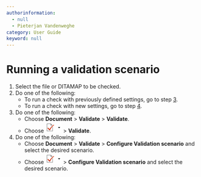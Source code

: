 ```yaml
---
authorinformation:
  - null
  - Pieterjan Vandenweghe
category: User Guide
keyword: null
---
```


# Running a validation scenario

1. Select the file or DITAMAP to be checked.
2. Do one of the following:
   * To run a check with previously defined settings, go to step [3](ta_running_a_validation_scenario.md#step_kp2_5nh_jlb).
   * To run a check with new settings, go to step [4](ta_running_a_validation_scenario.md#step_pph_xnh_jlb).
3. Do one of the following:
   * Choose **Document** &gt; **Validate** &gt; **Validate**.
   * Choose ![](../../../../.gitbook/assets/oxy-validation-button.png) &gt; **Validate**.
4. Do one of the following:
   * Choose **Document** &gt; **Validate** &gt; **Configure Validation scenario** and select the desired scenario.
   * Choose ![](../../../../.gitbook/assets/oxy-validation-button%20%281%29.png) &gt; **Configure Validation scenario** and select the desired scenario.


